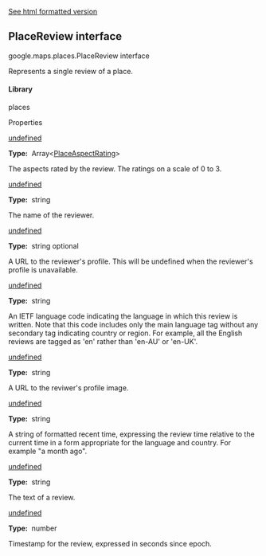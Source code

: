[See html formatted version](https://huasofoundries.github.io/google-maps-documentation/PlaceReview.html)

PlaceReview interface
---------------------

google.maps.places.PlaceReview interface

Represents a single review of a place.

#### Library

places

Properties

[undefined](#PlaceReview.aspects)

**Type:**  Array<[PlaceAspectRating](/maps/documentation/javascript/reference/3.40/places-service#PlaceAspectRating)\>

The aspects rated by the review. The ratings on a scale of 0 to 3.

[undefined](#PlaceReview.author_name)

**Type:**  string

The name of the reviewer.

[undefined](#PlaceReview.author_url)

**Type:**  string optional

A URL to the reviewer's profile. This will be undefined when the reviewer's profile is unavailable.

[undefined](#PlaceReview.language)

**Type:**  string

An IETF language code indicating the language in which this review is written. Note that this code includes only the main language tag without any secondary tag indicating country or region. For example, all the English reviews are tagged as 'en' rather than 'en-AU' or 'en-UK'.

[undefined](#PlaceReview.profile_photo_url)

**Type:**  string

A URL to the reviwer's profile image.

[undefined](#PlaceReview.relative_time_description)

**Type:**  string

A string of formatted recent time, expressing the review time relative to the current time in a form appropriate for the language and country. For example "a month ago".

[undefined](#PlaceReview.text)

**Type:**  string

The text of a review.

[undefined](#PlaceReview.time)

**Type:**  number

Timestamp for the review, expressed in seconds since epoch.